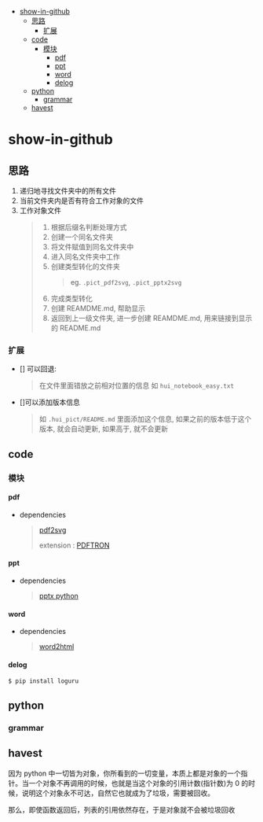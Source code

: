 - [show-in-github](#show-in-github)
  - [思路](#思路)
    - [扩展](#扩展)
  - [code](#code)
    - [模块](#模块)
      - [pdf](#pdf)
      - [ppt](#ppt)
      - [word](#word)
      - [delog](#delog)
  - [python](#python)
    - [grammar](#grammar)
  - [havest](#havest)

# show-in-github

## 思路

1. 递归地寻找文件夹中的所有文件
2. 当前文件夹内是否有符合工作对象的文件
3. 工作对象文件
   > 1. 根据后缀名判断处理方式
   > 2. 创建一个同名文件夹
   > 3. 将文件赋值到同名文件夹中
   > 4. 进入同名文件夹中工作
   > 5. 创建类型转化的文件夹
   >    > eg. `.pict_pdf2svg`, `.pict_pptx2svg`
   > 6. 完成类型转化
   > 7. 创建 REAMDME.md, 帮助显示
   > 8. 返回到上一级文件夹, 进一步创建 REAMDME.md, 用来链接到显示的 README.md

### 扩展

- [] 可以回退:

  > 在文件里面错放之前相对位置的信息 如 `hui_notebook_easy.txt`

- []可以添加版本信息
  > 如 `.hui_pict/README.md` 里面添加这个信息, 如果之前的版本低于这个版本, 就会自动更新, 如果高于, 就不会更新

## code

### 模块

#### pdf

- dependencies
  > [pdf2svg](https://www.pdftron.com/documentation/cli/download/)
  >
  > extension : [PDFTRON](https://www.pdftron.com/documentation/python/get-started/)

#### ppt

- dependencies
  > [pptx python](https://blog.aspose.com/2022/02/01/convert-powerpoint-ppt-slides-to-svg-in-python/)

#### word

- dependencies
  > [word2html](https://blog.aspose.com/2021/11/01/convert-word-to-html-in-python/)

#### delog

```shell
$ pip install loguru
```

## python

### grammar

## havest

因为 python 中一切皆为对象，你所看到的一切变量，本质上都是对象的一个指针。当一个对象不再调用的时候，也就是当这个对象的引用计数(指针数)为 0 的时候，说明这个对象永不可达，自然它也就成为了垃圾，需要被回收。

那么，即使函数返回后，列表的引用依然存在，于是对象就不会被垃圾回收
